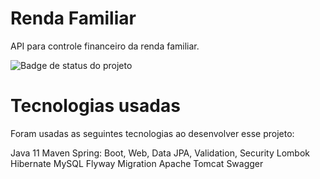 # Renda Familiar 
API para controle financeiro da renda familiar.


![Badge de status do projeto](http://img.shields.io/static/v1?label=status&message=em%20construção&color=orange)

# Tecnologias usadas

Foram usadas as seguintes tecnologias ao desenvolver esse projeto:

Java 11
Maven
Spring: Boot, Web, Data JPA, Validation, Security
Lombok
Hibernate
MySQL
Flyway Migration
Apache Tomcat
Swagger





